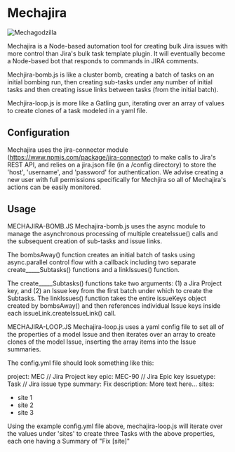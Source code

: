 # Mechajira

![Mechagodzilla](https://upload.wikimedia.org/wikipedia/en/3/30/Mechagodzilla_Incarnations.jpg)

Mechajira is a Node-based automation tool for creating bulk Jira issues with more control than
Jira's bulk task template plugin. It will eventually become a Node-based bot that responds to
commands in JIRA comments.

Mechjira-bomb.js is like a cluster bomb, creating a batch of tasks on an initial bombing
run, then creating sub-tasks under any number of initial tasks and then creating issue links
between tasks (from the initial batch).

Mechjira-loop.js is more like a Gatling gun, iterating over an array of values to create clones
of a task modeled in a yaml file.

## Configuration  

Mechajira uses the jira-connector module (https://www.npmjs.com/package/jira-connector)
to make calls to Jira's REST API, and relies on a jira.json file (in a /config directory) to
store the 'host', 'username', and 'password' for authentication. We advise creating a new
user with full permissions specifically for Mechjira so all of Mechajira's actions can be
easily monitored.

## Usage

MECHAJIRA-BOMB.JS
Mechajira-bomb.js uses the async module to manage the asynchronous processing of multiple
createIssue() calls and the subsequent creation of sub-tasks and issue links.

The bombsAway() function creates an initial batch of tasks using async.parallel control
flow with a callback including two separate create_____Subtasks() functions and a
linkIssues() function.

The create_____Subtasks() functions take two arguments: (1) a Jira Project key, and
(2) an Issue key from the first batch under which to create the Subtasks.
The linkIssues() function takes the entire issueKeys object created by bombsAway() and
then references individual Issue keys inside each issueLink.createIssueLink() call.

MECHAJIRA-LOOP.JS
Mechajira-loop.js uses a yaml config file to set all of the properties of a model Issue
and then iterates over an array to create clones of the model Issue, inserting the array
items into the Issue summaries.

The config.yml file should look something like this:

project: MEC          // Jira Project key
epic: MEC-90          // Jira Epic key
issuetype: Task       // Jira issue type
summary: Fix
description: More text here...
sites:
 - site 1
 - site 2
 - site 3

Using the example config.yml file above, mechajira-loop.js will iterate over the values
under 'sites' to create three Tasks with the above properties, each one having a
Summary of "Fix [site]"
